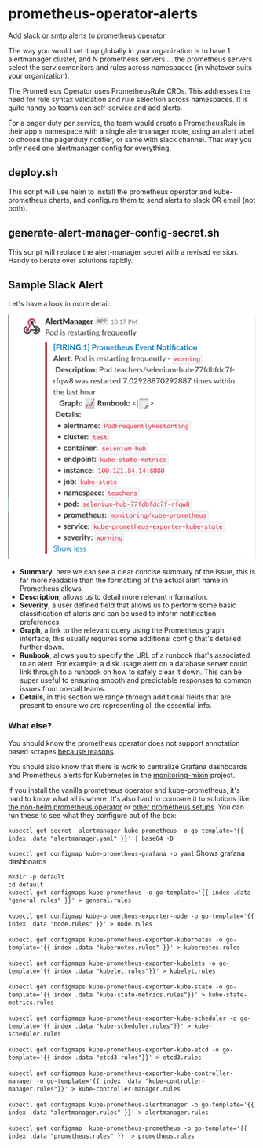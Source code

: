# prometheus-operator-alerts
Add slack or smtp alerts to prometheus operator

The way you would set it up globally in your organization is to have 1 alertmanager cluster, and N prometheus servers ... the prometheus servers select the servicemonitors and rules across namespaces (in whatever suits your organization).

The Prometheus Operator uses PrometheusRule CRDs. This addresses the need for rule syntax validation and rule selection across namespaces. It is quite handy so teams can self-service and add alerts.

For a pager duty per service, the team would create a PrometheusRule in their app's namespace with a single alertmanager route, using an alert label to choose the pagerduty notifier, or same with slack channel. That way you only need one alertmanager config for everything.

## deploy.sh

This script will use helm to install the prometheus operator and kube-prometheus charts, and configure them to send alerts to slack OR email (not both).

## generate-alert-manager-config-secret.sh

This script will replace the alert-manager secret with a revised version. Handy to iterate over solutions rapidly.

## Sample Slack Alert

Let's have a look in more detail:

<img src="./assets/images/prom_alert.png"/>

* **Summary**, here we can see a clear concise summary of the issue, this is far more readable than the formatting of the actual alert name in Prometheus allows.
* **Description**, allows us to detail more relevant information.
* **Severity**, a user defined field that allows us to perform some basic classification of alerts and can be used to inform notification preferences.
* **Graph**, a link to the relevant query using the Prometheus graph interface, this usually requires some additional config that's detailed further down.
* **Runbook**, allows you to specify the URL of a runbook that's associated to an alert. For example; a disk usage alert on a database server could link through to a runbook on how to safely clear it down. This can be super useful to ensuring smooth and predictable responses to common issues from on-call teams.
* **Details**, in this section we range through additional fields that are present to ensure we are representing all the essential info.

### What else?

You should know the prometheus operator does not support annotation based scrapes [because reasons](https://github.com/coreos/kube-prometheus/pull/16#issuecomment-305933103).

You should also know that there is work to centralize Grafana dashboards and Prometheus alerts for Kubernetes in the [monitoring-mixin](https://github.com/kubernetes-monitoring/kubernetes-mixin) project.

If you install the vanilla prometheus operator and kube-prometheus, it's hard to know what all is where. It's also hard to compare it to solutions like [the non-helm prometheus operator](https://github.com/camilb/prometheus-kubernetes) or [other prometheus setups](https://github.com/kayrus/prometheus-kubernetes). You can run these to see what they configure out of the box:


```
kubectl get secret  alertmanager-kube-prometheus -o go-template='{{ index .data "alertmanager.yaml" }}' | base64 -D
```

`kubectl get configmap kube-prometheus-grafana -o yaml`
Shows grafana dashboards



```
mkdir -p default
cd default
kubectl get configmaps kube-prometheus -o go-template='{{ index .data "general.rules" }}' > general.rules

kubectl get configmap kube-prometheus-exporter-node -o go-template='{{ index .data "node.rules" }}' > node.rules

kubectl get configmaps kube-prometheus-exporter-kubernetes -o go-template='{{ index .data "kubernetes.rules" }}' > kubernetes.rules

kubectl get configmaps kube-prometheus-exporter-kubelets -o go-template='{{ index .data "kubelet.rules"}}' > kubelet.rules

kubectl get configmaps kube-prometheus-exporter-kube-state -o go-template='{{ index .data "kube-state-metrics.rules"}}' > kube-state-metrics.rules

kubectl get configmaps kube-prometheus-exporter-kube-scheduler -o go-template='{{ index .data "kube-scheduler.rules"}}' > kube-scheduler.rules

kubectl get configmaps kube-prometheus-exporter-kube-etcd -o go-template='{{ index .data "etcd3.rules"}}' > etcd3.rules

kubectl get configmaps kube-prometheus-exporter-kube-controller-manager -o go-template='{{ index .data "kube-controller-manager.rules"}}' > kube-controller-manager.rules

kubectl get configmaps kube-prometheus-alertmanager -o go-template='{{ index .data "alertmanager.rules" }}' > alertmanager.rules

kubectl get configmap  kube-prometheus-prometheus -o go-template='{{ index .data "prometheus.rules" }}' > prometheus.rules
```
